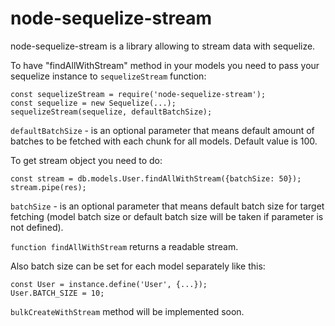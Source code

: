 # node-sequelize-stream

node-sequelize-stream is a library allowing to stream data with sequelize.

To have "findAllWithStream" method in your models you need to pass your sequelize instance to `sequelizeStream` function:

```
const sequelizeStream = require('node-sequelize-stream');
const sequelize = new Sequelize(...);
sequelizeStream(sequelize, defaultBatchSize);

```

`defaultBatchSize` - is an optional parameter that means default amount of batches to be fetched with each chunk for all models. Default value is 100.

To get stream object you need to do:
```
const stream = db.models.User.findAllWithStream({batchSize: 50});
stream.pipe(res);
```

`batchSize` - is an optional parameter that means default batch size for target fetching (model batch size or default batch size will be taken if parameter is not defined).

`function findAllWithStream` returns a readable stream.


Also batch size can be set for each model separately like this:
```
const User = instance.define('User', {...});
User.BATCH_SIZE = 10;
```


`bulkCreateWithStream` method will be implemented soon.
